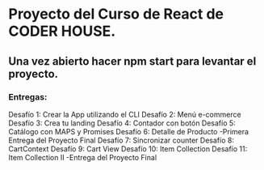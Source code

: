 # Proyecto del Curso de React de CODER HOUSE.
## Una vez abierto hacer npm start para levantar el proyecto.
### Entregas:
Desafío 1: Crear la App utilizando el CLI
Desafío 2: Menú e-commerce
Desafío 3: Crea tu landing
Desafío 4: Contador con botón
Desafío 5: Catálogo con MAPS y Promises
Desafío 6: Detalle de Producto
-Primera Entrega del Proyecto Final
Desafío 7: Sincronizar counter
Desafío 8: CartContext
Desafío 9: Cart View
Desafío 10: Item Collection
Desafío 11: Item Collection II
-Entrega del Proyecto Final

